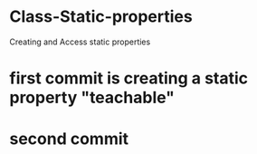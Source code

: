 # Class-Static-properties
Creating and Access static properties

# first commit is creating a static property "teachable"

# second commit 
